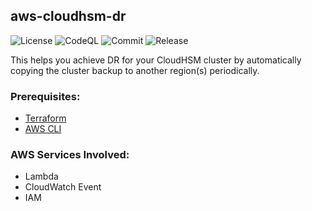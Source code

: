 ## aws-cloudhsm-dr

![License](https://img.shields.io/github/license/skildops/aws-cloudhsm-dr?style=for-the-badge) ![CodeQL](https://img.shields.io/github/workflow/status/skildops/aws-cloudhsm-dr/codeql/main?label=CodeQL&style=for-the-badge) ![Commit](https://img.shields.io/github/last-commit/skildops/aws-cloudhsm-dr?style=for-the-badge) ![Release](https://img.shields.io/github/v/release/skildops/aws-cloudhsm-dr?style=for-the-badge)

This helps you achieve DR for your CloudHSM cluster by automatically copying the cluster backup to another region(s) periodically.

### Prerequisites:
- [Terraform](https://www.terraform.io/downloads.html)
- [AWS CLI](https://aws.amazon.com/cli/)

### AWS Services Involved:
- Lambda
- CloudWatch Event
- IAM
